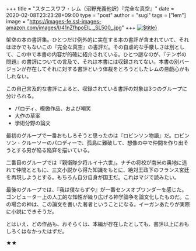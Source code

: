 +++
title = "スタニスワフ・レム（沼野充義他訳）『完全な真空』"
date = 2020-02-08T23:23:28+09:00
type = "post"
author = "sugi"
tags = ["lem"]
image = "https://images-fe.ssl-images-amazon.com/images/I/41nZfhpoEIL._SL500_.jpg"
+++
<a href="https://www.amazon.co.jp/dp/4309464998?tag=false" target="_blank"><img src="https://images-fe.ssl-images-amazon.com/images/I/41nZfhpoEIL._SL500_.jpg" alt="$title}" border="0" class="alignleft" /></a>

架空の本の書評集。ひとつだけ例外的に実在する本の書評が含まれていて、それはほかでもないこの『完全な真空』の書評だ。その自虐的な手厳しさは別として、この中で本書の内容が的確に紹介されている。ひとつ謎なのが、『テンポの問題』の書評についての言及で、それは本書には収録されてない。本書の別バージョンが存在してそれに対する書評という体裁をとろうとしたレムの悪戯心かもしれない。

この自己言及的な書評によると、収録されている書評の対象は3つのグループに分けられる。

- パロディ、模倣作品、および嘲笑
- 大作の草案
- 学術分野の論文

最初のグループで一番おもしろそうと思ったのは『ロビンソン物語』だ。ロビンソン・クルーソーのパロディーで、孤島に難破して、想像の中で仲間を作り出そうとする男が陥る陥穽を描いている。

二番目のグループでは『親衛隊少将ルイ十六世』。ナチの将校が南米の奥地に逃れて仲間とともに、三文小説から得た知識をもとに、絶対王政下のフランス宮廷を再現しようとする。もちろん自分自身が国王だ。これはマジで読みたい。

最後のグループでは、『我は僕ならずや』が一番センスオブワンダーを感じた。ゴンピューター上の人工的な知性が繰り広げる神学論争を論文化したものだ。この場合の神は、この論文を書いた著者ということになる。イーガンあたりが実際に小説にできそうだ。

とはいえ、どの作品も、おそらくは、本編が存在したとしても、書評以上におもしろくはなかったはずだ。

★★
